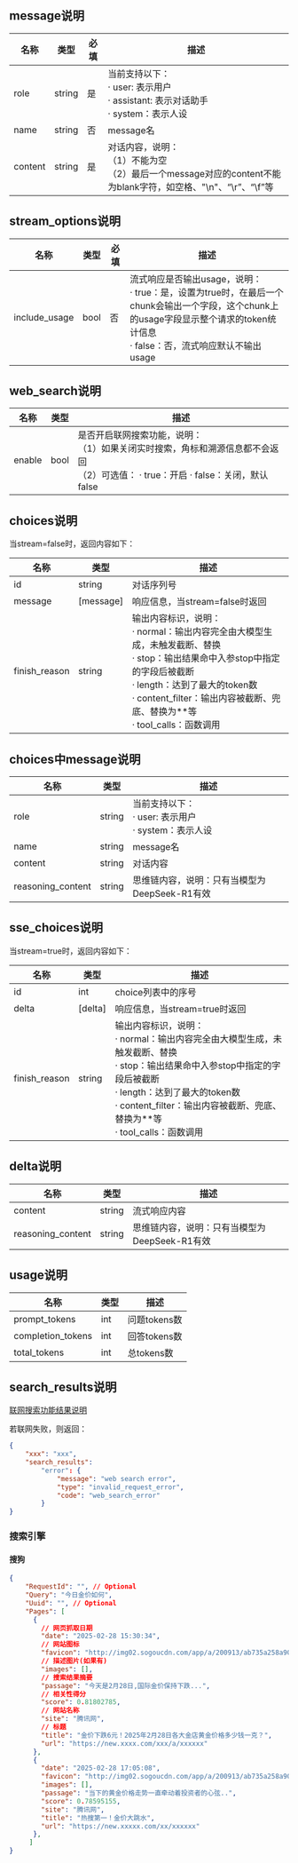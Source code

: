 ## message说明
| 名称 | 类型 | 必填 | 描述 |
| --- | --- | --- | --- |
| role | string | 是 | 当前支持以下：   <br/>· user: 表示用户   <br/>· assistant: 表示对话助手   <br/>· system：表示人设 |
| name | string | 否 | message名 |
| content | string | 是 | 对话内容，说明：   <br/>（1）不能为空   <br/>（2）最后一个message对应的content不能为blank字符，如空格、"\n"、“\r”、“\f”等 |


## stream_options说明
| 名称 | 类型 | 必填 | 描述 |
| --- | --- | --- | --- |
| include_usage | bool | 否 | 流式响应是否输出usage，说明：   <br/>· true：是，设置为true时，在最后一个chunk会输出一个字段，这个chunk上的usage字段显示整个请求的token统计信息   <br/>· false：否，流式响应默认不输出usage |


## web_search说明
| 名称 | 类型 | 描述 |
| --- | --- | --- |
| enable | bool | 是否开启联网搜索功能，说明：   <br/>（1）如果关闭实时搜索，角标和溯源信息都不会返回   <br/>（2）可选值：   · true：开启   · false：关闭，默认false |


## choices说明
当stream=false时，返回内容如下：

| 名称 | 类型 | 描述 |
| --- | --- | --- |
| id | string | 对话序列号 |
| message | [message] | 响应信息，当stream=false时返回 |
| finish_reason | string | 输出内容标识，说明：   <br/>· normal：输出内容完全由大模型生成，未触发截断、替换   <br/>· stop：输出结果命中入参stop中指定的字段后被截断   <br/>· length：达到了最大的token数   <br/>· content_filter：输出内容被截断、兜底、替换为**等   <br/>· tool_calls：函数调用 |


## choices中message说明
| 名称 | 类型 | 描述 |
| --- | --- | --- |
| role | string | 当前支持以下：   <br/>· user: 表示用户   <br/>· system：表示人设 |
| name | string | message名 |
| content | string | 对话内容 |
| reasoning_content | string | 思维链内容，说明：只有当模型为DeepSeek-R1有效 |


## sse_choices说明
当stream=true时，返回内容如下：

| 名称 | 类型 | 描述 |
| --- | --- | --- |
| id | int | choice列表中的序号 |
| delta | [delta] | 响应信息，当stream=true时返回 |
| finish_reason | string | 输出内容标识，说明：   <br/>· normal：输出内容完全由大模型生成，未触发截断、替换   <br/>· stop：输出结果命中入参stop中指定的字段后被截断   <br/>· length：达到了最大的token数   <br/>· content_filter：输出内容被截断、兜底、替换为**等   <br/>· tool_calls：函数调用 |

## delta说明
| 名称 | 类型 | 描述 |
| --- | --- | --- |
| content | string | 流式响应内容 |
| reasoning_content | string | 思维链内容，说明：只有当模型为DeepSeek-R1有效 |


## usage说明
| 名称 | 类型 | 描述 |
| --- | --- | --- |
| prompt_tokens | int | 问题tokens数 |
| completion_tokens | int | 回答tokens数 |
| total_tokens | int | 总tokens数 |


## search_results说明
[联网搜索功能结果说明](https://aq6ky2b8nql.feishu.cn/wiki/RXEOw02rFiwzGSkd9mUcqoeAnNK)

若联网失败，则返回：
```json
{
    "xxx": "xxx",
    "search_results": 
        "error": {
            "message": "web search error",
            "type": "invalid_request_error",
            "code": "web_search_error"
        }
}
```

### 搜索引擎

#### 搜狗

```json
{
    "RequestId": "", // Optional
    "Query": "今日金价如何",
    "Uuid": "", // Optional
    "Pages": [
      {
        // 网页抓取日期
        "date": "2025-02-28 15:30:34",
        // 网站图标
        "favicon": "http://img02.sogoucdn.com/app/a/200913/ab735a258a90e8e1f3e3dcf231bf53a9.png",
        // 描述图片(如果有)
        "images": [],
        // 搜索结果摘要
        "passage": "今天是2月28日,国际金价保持下跌...",
        // 相关性得分
        "score": 0.81802785,
        // 网站名称
        "site": "腾讯网",
        // 标题
        "title": "金价下跌6元！2025年2月28日各大金店黄金价格多少钱一克？",
        "url": "https://new.xxxx.com/xxx/a/xxxxxx"
      },
      {
        "date": "2025-02-28 17:05:08",
        "favicon": "http://img02.sogoucdn.com/app/a/200913/ab735a258a90e8e1f3e3dcf231bf53a9.png",
        "images": [],
        "passage": "当下的黄金价格走势一直牵动着投资者的心弦..",
        "score": 0.78595155,
        "site": "腾讯网",
        "title": "热搜第一！金价大跳水",
        "url": "https://new.xxxxx.com/xx/xxxxxx"
      },
     ]
}
```

